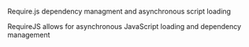 Require.js dependency managment and asynchronous script loading

RequireJS allows for asynchronous JavaScript loading and dependency management